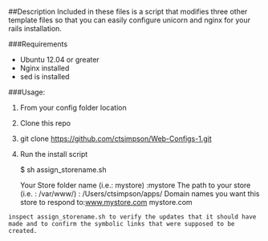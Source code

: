 ##Description
Included in these files is a script that modifies three other template files so that you can easily configure unicorn and nginx for your rails installation.

###Requirements
* Ubuntu 12.04 or greater
* Nginx installed
* sed is installed

###Usage:
1. From your config folder location
2. Clone this repo
3. git clone https://github.com/ctsimpson/Web-Configs-1.git

4. Run the install script

     $ sh assign_storename.sh
          
     Your Store folder name (i.e.: mystore) :mystore
     The path to your store (i.e. : /var/www/) : /Users/ctsimpson/apps/
     Domain names you want this store to respond to:www.mystore.com mystore.com

`inspect assign_storename.sh to verify the updates that it should have made and to confirm the symbolic links that were supposed to be created.`
